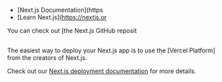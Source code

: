 


- [Next.js Documentation](https
- [Learn Next.js](https://nextjs.or

You can check out [the Next.js GitHub reposit

## 

The easiest way to deploy your Next.js app is to use the [Vercel Platform] from the creators of Next.js.

Check out our [Next.js deployment documentation](https://nextjs.org/docs/deployment) for more details.
